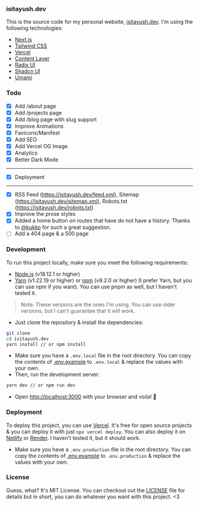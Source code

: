 [LICENSE]: ./LICENSE.md
[.env.example]: .example.env
### isitayush.dev

This is the source code for my personal website, [isitayush.dev](https://isitayush.dev). I'm using the following technologies:

  * [Next.js](https://nextjs.org/)
  * [Tailwind CSS](https://tailwindcss.com/)
  * [Vercel](https://vercel.com/)
  * [Content Layer](https://www.contentlayer.dev/)
  * [Radix UI](https://www.radix-ui.com/)
  * [Shadcn UI](https://ui.shadcn.com/)
  * [Umami](https://umami.is/)

### Todo

- [x] Add /about page
- [x] Add /projects page
- [x] Add /blog page with slug support
- [x] Improve Animations
- [x] Favicons/Manifest
- [x] Add SEO
- [X] Add Vercel OG Image
- [x] Analytics
- [x] Better Dark Mode 
---
- [x] Deployment
---
- [x] RSS Feed (https://isitayush.dev/feed.xml), Sitemap (https://isitayush.dev/sitemap.xml), Robots.txt (https://isitayush.dev/robots.txt)
- [x] Improve the prose styles
- [x] Added a home button on routes that have do not have a history. Thanks to [@kukko](https://app.daily.dev/kkurko) for such a great suggestion.
- [ ] Add a 404 page & a 500 page

### Development

To run this project locally, make sure you meet the following requirements:

  * [Node.js](https://nodejs.org/en/) (v18.12.1 or higher)
  * [Yarn](https://yarnpkg.com/) (v1.22.19 or higher) or [npm](https://www.npmjs.com/) (v9.2.0 or higher) (I prefer Yarn, but you can use npm if you want). You can use pnpm as well, but I haven't tested it.

> Note: These versions are the ones I'm using. You can use older versions, but I can't guarantee that it will work.
  
- Just clone the repository & install the dependencies:
```bash
git clone
cd isitayush.dev
yarn install // or npm install
```
- Make sure you have a `.env.local` file in the root directory. You can copy the contents of [.env.example] to `.env.local` & replace the values with your own.
- Then, run the development server:
```bash
yarn dev // or npm run dev
```
- Open [http://localhost:3000](http://localhost:3000) with your browser and voila! :tada:


### Deployment

To deploy this project, you can use [Vercel](https://vercel.com/). It's free for open source projects & you can deploy it with just `npx vercel deploy`. You can also deploy it on [Netlify](https://www.netlify.com/) or [Render](https://render.com/). I haven't tested it, but it should work.

- Make sure you have a `.env.production` file in the root directory. You can copy the contents of [.env.example] to `.env.production` & replace the values with your own.

### License

Guess, what? It's MIT License. You can checkout out the [LICENSE] file for details but in short, you can do whatever you want with this project. <3